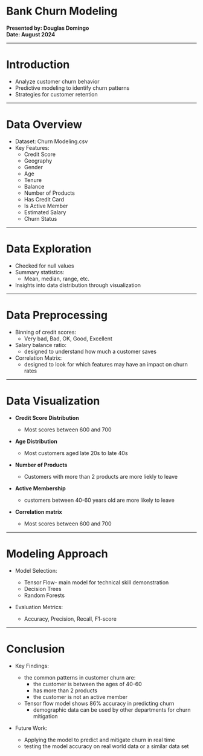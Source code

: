 

# Bank Churn Modeling

**Presented by: Douglas Domingo**  
**Date: August 2024**

---

# Introduction

- Analyze customer churn behavior
- Predictive modeling to identify churn patterns
- Strategies for customer retention

---

# Data Overview

- Dataset: Churn Modeling.csv
- Key Features:
  - Credit Score
  - Geography
  - Gender
  - Age
  - Tenure
  - Balance
  - Number of Products
  - Has Credit Card
  - Is Active Member
  - Estimated Salary
  - Churn Status

---

# Data Exploration

- Checked for null values
- Summary statistics:
  - Mean, median, range, etc.
- Insights into data distribution through visualization

---

# Data Preprocessing

- Binning of credit scores:
  - Very bad, Bad, OK, Good, Excellent
- Salary balance ratio:
  - designed to understand how much a customer saves
- Correlation Matrix:
  - designed to look for which features may have an impact on churn rates

---

# Data Visualization

- **Credit Score Distribution**
  - Most scores between 600 and 700

- **Age Distribution**
  - Most customers aged late 20s to late 40s

- **Number of Products**
  - Customers with more than 2 products are more liekly to leave

- **Active Membership**
  - customers between 40-60 years old are more likely to leave

- **Correlation matrix**
  - Most scores between 600 and 700

---

# Modeling Approach

- Model Selection:
  - Tensor Flow- main model for technical skill demonstration
  - Decision Trees
  - Random Forests

- Evaluation Metrics:
  - Accuracy, Precision, Recall, F1-score

---

# Conclusion

- Key Findings:
  - the common patterns in customer churn are:
      - the customer is between the ages of 40-60
      - has more than 2 products
      - the customer is not an active member
  - Tensor flow model shows 86% accuracy in predicting churn
      - demographic data can be used by other departments for churn mitigation 

- Future Work:
  - Applying the model to predict and mitigate churn in real time
  - testing the model accuracy on real world data or a similar data set
